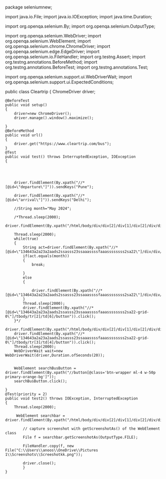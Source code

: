 package seleniumnew;

import java.io.File;
import java.io.IOException;
import java.time.Duration;

import org.openqa.selenium.By;
import org.openqa.selenium.OutputType;

import org.openqa.selenium.WebDriver;
import org.openqa.selenium.WebElement;
import org.openqa.selenium.chrome.ChromeDriver;
import org.openqa.selenium.edge.EdgeDriver;
import org.openqa.selenium.io.FileHandler;
import org.testng.Assert;
import org.testng.annotations.BeforeMethod;
import org.testng.annotations.BeforeTest;
import org.testng.annotations.Test;

import org.openqa.selenium.support.ui.WebDriverWait;
import org.openqa.selenium.support.ui.ExpectedConditions;

public class Cleartrip {
	ChromeDriver driver;
	
	@BeforeTest
	public void setup()
	{
		driver=new ChromeDriver();
		driver.manage().window().maximize();
		
	}
	@BeforeMethod
	public void url()
	{
		driver.get("https://www.cleartrip.com/bus");
	}
	@Test
	public void test() throws InterruptedException, IOException
	{
		
		
		
		
		driver.findElement(By.xpath("//*[@id=\"departure\"]")).sendKeys("Pune");

		driver.findElement(By.xpath("//*[@id=\"arrival\"]")).sendKeys("Delhi");
		
		//String month="May 2024";
		
		/*Thread.sleep(2000);
		driver.findElement(By.xpath("/html/body/div/div[2]/div[1]/div[2]/div/div/div[1]/div[1]/div[2]/div/div")).click();
		
		Thread.sleep(2000);
		while(true)
		{
			String act=driver.findElement(By.xpath("//*[@id=\"134643a2a23a2aads2ssasss23ssaaassssfaaassssssss2sa22\"]/div/div/div/div[2]/h3")).getText();
			if(act.equals(month))
			{
				break;
				
			}
			else
			{
				
				driver.findElement(By.xpath("//*[@id=\"134643a2a23a2aads2ssasss23ssaaassssfaaassssssss2sa22\"]/div/div/div/div[3]")).click();
			}
			Thread.sleep(2000);
			driver.findElement(By.xpath("//*[@id=\"134643a2a23a2aads2ssasss23ssaaassssfaaassssssss2sa22-grid-0\"]/tbody/tr[2]/td[6]/button")).click();
		}*/
		driver.findElement(By.xpath("/html/body/div/div[2]/div[1]/div[2]/div/div/div[1]/div[1]/div[2]/div/div")).click();
		driver.findElement(By.xpath("//*[@id=\"134643a2a23a2aads2ssasss23ssaaassssfaaassssssss2sa22-grid-0\"]/tbody/tr[3]/td[4]/button")).click();
		Thread.sleep(2000);
		WebDriverWait wait=new WebDriverWait(driver,Duration.ofSeconds(20));
	   
	 
		WebElement searchBusButton = driver.findElement(By.xpath("//button[@class='btn-wrapper ml-4 w-50p primary-orange-bg']"));
		searchBusButton.click();

	}
	@Test(priority = 2)
	public void test2() throws IOException, InterruptedException
	{
		Thread.sleep(2000);

		 WebElement searchbar = driver.findElement(By.xpath("/html/body/div/div[2]/div[1]/div[2]/div/div/div[1]/div[1]/div[2]/button"));
	        
	        // capture screenshot with getScreenshotAs() of the WebElement class
	        File f = searchbar.getScreenshotAs(OutputType.FILE);
	        
	        FileHandler.copy(f, new File("C:\\Users\\anoos\\OneDrive\\Pictures 1\\Screenshots\\Screeshotkk.png"));
	        
	        driver.close();
	        }
	}

